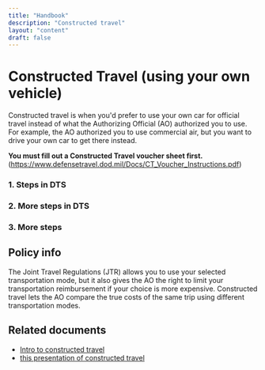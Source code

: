 ```yaml
---
title: "Handbook"
description: "Constructed travel"
layout: "content"
draft: false
---
```


# <headline> Constructed Travel (using your own vehicle)

<why this page exists> Constructed travel is when you'd prefer to use your own car for official travel instead of what the Authorizing Official (AO) authorized you to use. For example, the AO authorized you to use commercial air, but you
want to drive your own car to get there instead.
  
<critical info> **You must fill out a Constructed Travel voucher sheet first.** (https://www.defensetravel.dod.mil/Docs/CT_Voucher_Instructions.pdf)


### <body content = instructions for how to do it in DTS > 1. Steps in DTS
### 2. More steps in DTS
### 3. More steps

## <policy info> Policy info
The Joint Travel Regulations (JTR) allows you to use your selected transportation mode,
but it also gives the AO the right to limit your transportation reimbursement if your
choice is more expensive. Constructed travel lets the AO compare the true costs of the
same trip using different transportation modes.

## <related documents> Related documents
- [Intro to constructed travel](https://www.defensetravel.dod.mil/Docs/Constructed_Travel_Information_Paper.pdf)
- [this presentation of constructed travel](https://www.defensetravel.dod.mil/Docs/Training/InstMat/T200_Slides_Constructed_Travel.zip)
